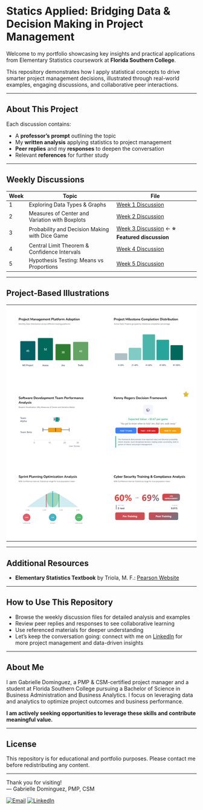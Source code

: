 # Statics Applied: Bridging Data & Decision Making in Project Management

Welcome to my portfolio showcasing key insights and practical applications from Elementary Statistics coursework at **Florida Southern College**.

This repository demonstrates how I apply statistical concepts to drive smarter project management decisions, illustrated through real-world examples, engaging discussions, and collaborative peer interactions.

---

## About This Project

Each discussion contains:  
- A **professor’s prompt** outlining the topic  
- My **written analysis** applying statistics to project management  
- **Peer replies** and my **responses** to deepen the conversation  
- Relevant **references** for further study  

---

## Weekly Discussions

| Week | Topic                                       | File                                    |
|------|---------------------------------------------|-----------------------------------------|
| 1    | Exploring Data Types & Graphs               | [Week 1 Discussion](week01-discussion.md) |
| 2    | Measures of Center and Variation with Boxplots | [Week 2 Discussion](week02-discussion.md) |
| 3    | Probability and Decision Making with Dice Game | [Week 3 Discussion](week03-discussion.md) ← **⭐ Featured discussion** |
| 4    | Central Limit Theorem & Confidence Intervals | [Week 4 Discussion](week04-discussion.md) |
| 5    | Hypothesis Testing: Means vs Proportions    | [Week 5 Discussion](week05-discussion.md) |

---

## Project-Based Illustrations

<table style="width: 100%; table-layout: fixed;">
  <!-- Week 1 -->
  <tr>
    <td align="center" style="padding: 15px; background-color: #fff; width: 50%;">
      <a href="week01-discussion.html">
        <img
          src="https://github.com/GabrielleDominguez/Statics-Applied-Bridging-Data-Decision-Making-in-Project-Management/raw/c07f9deae71ee44ee9b6c215b9ac8890221f271e/thumbnail%201%2C%20post.png"
          alt="Week 1 Graphic - Updated"
          style="width: 600px; height: auto; object-fit: contain;"
        />
      </a>
    </td>
    <td align="center" style="padding: 15px; background-color: #fff; width: 50%;">
      <a href="week01-discussion.html">
        <img
          src="https://github.com/GabrielleDominguez/Statics-Applied-Bridging-Data-Decision-Making-in-Project-Management/raw/c07f9deae71ee44ee9b6c215b9ac8890221f271e/thumbnail%202%2C%20post.png"
          alt="Week 1 Graph Variation - Updated"
          style="width: 600px; height: auto; object-fit: contain;"
        />
      </a>
    </td>
  </tr>

  <!-- Week 2 & Week 3 -->
  <tr>
    <td align="center" style="padding: 15px; background-color: #fff; width: 50%;">
      <a href="week02-discussion.html">
        <img
          src="https://github.com/GabrielleDominguez/Statics-Applied-Bridging-Data-Decision-Making-in-Project-Management/raw/5bbfc26ccf0bdb77807f6c550823e9def342452b/thumbnail%203%2C%20post.png"
          alt="Week 2 Slot 3 - Final Thumbnail"
          style="width: 600px; height: auto; object-fit: contain;"
        />
      </a>
    </td>
    <td align="center" style="padding: 15px; background-color: #fff; width: 50%;">
      <a href="week03-discussion.html">
        <img
          src="https://github.com/GabrielleDominguez/Statics-Applied-Bridging-Data-Decision-Making-in-Project-Management/raw/a6e29fe5131c603b0cf0589c7cd2849d3b79f7e5/thumbnail%204%2C%20post%20w%20star%20v3.png"
          alt="Week 3 Graphic - Star V3"
          style="width: 600px; height: auto; object-fit: contain;"
        />
      </a>
    </td>
  </tr>

  <!-- Week 4 & Week 5 -->
  <tr>
    <td align="center" style="padding: 15px; background-color: #fff; width: 50%;">
      <a href="week04-discussion.html">
        <img
          src="https://github.com/GabrielleDominguez/Statics-Applied-Bridging-Data-Decision-Making-in-Project-Management/raw/e0bbd7a7f691cc705e804e1b6d612bef786205f1/thumbnail%205%2C%20post%20(final%20v2).png"
          alt="Week 4 Illustration - Final V2"
          style="width: 600px; height: auto; object-fit: contain;"
        />
      </a>
    </td>
    <td align="center" style="padding: 15px; background-color: #fff; width: 50%;">
      <a href="week05-discussion.html">
        <img
          src="https://github.com/GabrielleDominguez/Statics-Applied-Bridging-Data-Decision-Making-in-Project-Management/raw/e5de1c69e920603f9ccbef413e3522006daa5435/thumbnail%206%2C%20post%20v6.png"
          alt="Week 5 Graphic - Final v6"
          style="width: 600px; height: auto; object-fit: contain;"
        />
      </a>
    </td>
  </tr>
</table>

---

## Additional Resources

- **Elementary Statistics Textbook** by Triola, M. F.: [Pearson Website](https://www.pearson.com/en-us/subject-catalog/p/elementary-statistics/P200000006399/9780137366446?srsltid=AfmBOop8xN8ZxkM5WyngISxC95exMUdZT0OO9hPBOkOjo8TVQgPUJjXr)

---

## How to Use This Repository

- Browse the weekly discussion files for detailed analysis and examples  
- Review peer replies and responses to see collaborative learning  
- Use referenced materials for deeper understanding  
- Let’s keep the conversation going: connect with me on [LinkedIn](https://www.linkedin.com/in/gabrielle-r-dominguez) for more project management and data-driven insights

---

## About Me

I am Gabrielle Dominguez, a PMP & CSM-certified project manager and a student at Florida Southern College pursuing a Bachelor of Science in Business Administration and Business Analytics. I focus on leveraging data and analytics to optimize project outcomes and business performance.

**I am actively seeking opportunities to leverage these skills and contribute meaningful value.**

---

## License

This repository is for educational and portfolio purposes. Please contact me before redistributing any content.

---

Thank you for visiting!  
— Gabrielle Dominguez, PMP, CSM  

[<img src="https://upload.wikimedia.org/wikipedia/commons/4/4e/Gmail_Icon.svg" alt="Email" width="20" height="20">](mailto:gabrielledominguez05@gmail.com)
[<img src="https://upload.wikimedia.org/wikipedia/commons/c/ca/LinkedIn_logo_initials.png" alt="LinkedIn" width="20" height="20">](https://www.linkedin.com/in/gabrielle-r-dominguez)
